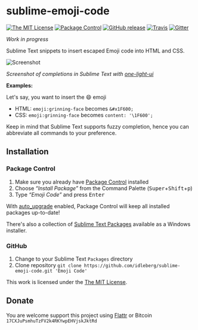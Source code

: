 # sublime-emoji-code

[![The MIT License](https://img.shields.io/badge/license-MIT-orange.svg?style=flat-square)](http://opensource.org/licenses/MIT)
[![Package Control](https://packagecontrol.herokuapp.com/downloads/Emoji%20code.svg?style=flat-square)](https://packagecontrol.io/packages/Emoji%20code)
[![GitHub release](https://img.shields.io/github/release/idleberg/sublime-emoji-code.svg?style=flat-square)](https://github.com/idleberg/sublime-emoji-code/releases)
[![Travis](https://img.shields.io/travis/idleberg/sublime-emoji-code.svg?style=flat-square)](https://travis-ci.org/idleberg/sublime-emoji-code)
[![Gitter](https://img.shields.io/badge/chat-Gitter-ff69b4.svg?style=flat-square)](https://gitter.im/NSIS-Dev/SublimeText)

*Work in progress*

Sublime Text snippets to insert escaped Emoji code into HTML and CSS.

![Screenshot](https://raw.github.com/idleberg/sublime-emoji-code/master/screenshot.png)

*Screenshot of completions in Sublime Text with [one-light-ui](https://github.com/atom/one-light-ui)*

**Examples:**

Let's say, you want to insert the 😄 emoji

* HTML: `emoji:grinning-face` becomes `&#x1F600;`
* CSS: `emoji:grinning-face` becomes `content: '\1F600';`

Keep in mind that Sublime Text supports fuzzy completion, hence you can abbreviate all commands to your preference.

## Installation

### Package Control

1. Make sure you already have [Package Control](https://packagecontrol.io/) installed
2. Choose *“Install Package”* from the Command Palette (<kbd>Super</kbd>+<kbd>Shift</kbd>+<kbd>p</kbd>)
3. Type *“Emoji Code”* and press <kbd>Enter</kbd>

With [auto_upgrade](http://wbond.net/sublime_packages/package_control/settings/) enabled, Package Control will keep all installed packages up-to-date!

There's also a collection of [Sublime Text Packages](https://github.com/NSIS-Dev/Sublime-Text-Packages) available as a Windows installer.

### GitHub

1. Change to your Sublime Text `Packages` directory
2. Clone repository `git clone https://github.com/idleberg/sublime-emoji-code.git 'Emoji Code'`

This work is licensed under the [The MIT License](LICENSE.md).

## Donate

You are welcome support this project using [Flattr](https://flattr.com/submit/auto?user_id=idleberg&url=https://github.com/idleberg/sublime-emoji-code) or Bitcoin `17CXJuPsmhuTzFV2k4RKYwpEHVjskJktRd`